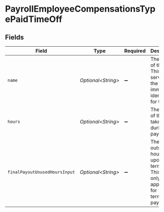 # PayrollEmployeeCompensationsTypePaidTimeOff


## Fields

| Field                                                                                                | Type                                                                                                 | Required                                                                                             | Description                                                                                          |
| ---------------------------------------------------------------------------------------------------- | ---------------------------------------------------------------------------------------------------- | ---------------------------------------------------------------------------------------------------- | ---------------------------------------------------------------------------------------------------- |
| `name`                                                                                               | *Optional\<String>*                                                                                  | :heavy_minus_sign:                                                                                   | The name of the PTO. This also serves as the unique, immutable identifier for the PTO.               |
| `hours`                                                                                              | *Optional\<String>*                                                                                  | :heavy_minus_sign:                                                                                   | The hours of this PTO taken during the pay period.                                                   |
| `finalPayoutUnusedHoursInput`                                                                        | *Optional\<String>*                                                                                  | :heavy_minus_sign:                                                                                   | The outstanding hours paid upon termination. This field is only applicable for termination payrolls. |